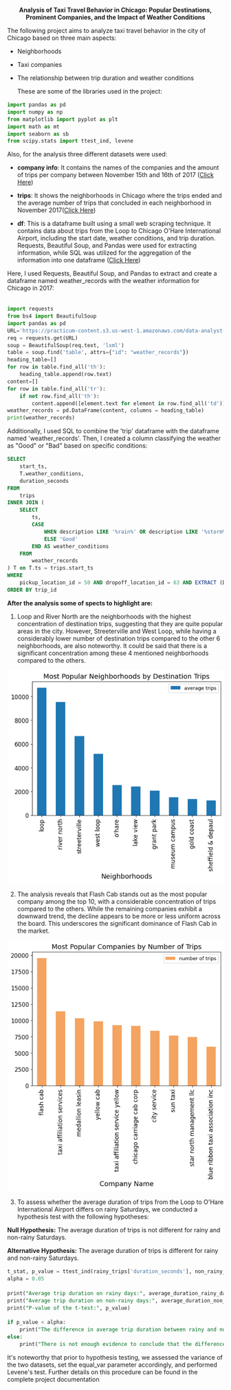 
<p align="center"><b>Analysis of Taxi Travel Behavior in Chicago: Popular Destinations,
Prominent Companies, and the Impact of Weather Conditions</b></p>


The following project aims to analyze taxi travel behavior in the city of Chicago based on three main aspects:

- Neighborhoods
- Taxi companies
- The relationship between trip duration and weather conditions

  These are some of the libraries used in the project:

```python
import pandas as pd
import numpy as np
from matplotlib import pyplot as plt
import math as mt
import seaborn as sb
from scipy.stats import ttest_ind, levene
```

Also, for the analysis three different datasets were used:

- <b>company info</b>: It contains the names of the companies and the amount of trips per company between November 15th and 16th of 2017 ([Click Here](https://github.com/Natcol05/Taxi-Travels-in-Chicago/blob/c7bbf61ca37c6864e42e8207c3ed718dafef790f/moved_project_sql_result_01%20(1).csv)) 

- <b>trips</b>: It shows the neighborhoods in Chicago where the trips ended and the average number of trips that concluded in each neighborhood in November 2017([Click Here](https://github.com/Natcol05/Taxi-Travels-in-Chicago/blob/c7bbf61ca37c6864e42e8207c3ed718dafef790f/moved_project_sql_result_04.csv))

- <b>df</b>: This is a dataframe built using a small web scraping technique. It contains data about trips from the Loop to Chicago O'Hare International Airport, including the start date, weather conditions, and trip duration. Requests, Beautiful Soup, and Pandas were used for extracting information, while SQL was utilized for the aggregation of the information into one dataframe ([Click Here](https://github.com/Natcol05/Taxi-Travels-in-Chicago/blob/c7bbf61ca37c6864e42e8207c3ed718dafef790f/moved_project_sql_result_07.csv))

Here, I used Requests, Beautiful Soup, and Pandas to extract and create a dataframe named weather_records with the weather information for Chicago in 2017: 
```python

import requests
from bs4 import BeautifulSoup
import pandas as pd
URL='https://practicum-content.s3.us-west-1.amazonaws.com/data-analyst-eng/moved_chicago_weather_2017.html'
req = requests.get(URL)
soup = BeautifulSoup(req.text, 'lxml')
table = soup.find('table', attrs={"id": "weather_records"})
heading_table=[]
for row in table.find_all('th'):
    heading_table.append(row.text)   
content=[]
for row in table.find_all('tr'):
    if not row.find_all('th'):
        content.append([element.text for element in row.find_all('td')])
weather_records = pd.DataFrame(content, columns = heading_table)
print(weather_records)
```

Additionally, I used SQL to combine the 'trip' dataframe with the dataframe named 'weather_records'. Then, I created a column classifying the weather as "Good" or "Bad" based on specific conditions:
```SQL
SELECT
    start_ts,
    T.weather_conditions,
    duration_seconds
FROM 
    trips
INNER JOIN (
    SELECT
        ts,
        CASE
            WHEN description LIKE '%rain%' OR description LIKE '%storm%' THEN 'Bad'
            ELSE 'Good'
        END AS weather_conditions
    FROM 
        weather_records          
) T on T.ts = trips.start_ts
WHERE 
    pickup_location_id = 50 AND dropoff_location_id = 63 AND EXTRACT (DOW from trips.start_ts) = 6
ORDER BY trip_id
```
<b>After the analysis some of spects to highlight are:</b>

1. Loop and River North are the neighborhoods with the highest concentration of destination trips, suggesting that they are quite popular areas in the city. However, Streeterville and West Loop, while having a considerably lower number of destination trips compared to the other 6 neighborhoods, are also noteworthy. It could be said that there is a significant concentration among these 4 mentioned neighborhoods compared to the others.

<p align="center">
  <img src="https://github.com/Natcol05/Taxi-Travels-in-Chicago/blob/610975a7883f3ad5a887e8df3e0dcd51b14ebba2/Graphics/Most_popular_neighborhoods.png" alt="Sample Image">
</p>
    
2. The analysis reveals that Flash Cab stands out as the most popular company among the top 10, with a considerable concentration of trips compared to the others. While the remaining companies exhibit a downward trend, the decline appears to be more or less uniform across the board. This underscores the significant dominance of Flash Cab in the market.

<p align="center">
  <img src="https://github.com/Natcol05/Taxi-Travels-in-Chicago/blob/610975a7883f3ad5a887e8df3e0dcd51b14ebba2/Graphics/Most_popular_companies.png" alt="Sample Image">
</p>

3. To assess whether the average duration of trips from the Loop to O'Hare International Airport differs on rainy Saturdays, we conducted a hypothesis test with the following hypotheses:

<b>Null Hypothesis:</b> The average duration of trips is not different for rainy and non-rainy Saturdays.

<b>Alternative Hypothesis:</b> The average duration of trips is different for rainy and non-rainy Saturdays.

```SQL
t_stat, p_value = ttest_ind(rainy_trips['duration_seconds'], non_rainy_trips['duration_seconds'], equal_var=True)
alpha = 0.05

print("Average trip duration on rainy days:", average_duration_rainy_days)
print("Average trip duration on non-rainy days:", average_duration_non_rainy_days)
print("P-value of the t-test:", p_value)

if p_value < alpha:
    print("The difference in average trip duration between rainy and non-rainy days is significant, \nso the null hypothesis is rejected.")
else:
    print("There is not enough evidence to conclude that the difference in average trip duration between rainy and non-rainy days is significant, \nso the null hypothesis is not rejected.")
```
    
It's noteworthy that prior to hypothesis testing, we assessed the variance of the two datasets, set the equal_var parameter accordingly, and performed Levene's test. Further details on this procedure can be found in the complete project documentation


